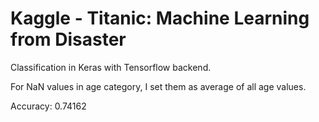 # Kaggle - Titanic: Machine Learning from Disaster

Classification in Keras with Tensorflow backend.

For NaN values in age category, I set them as average of all age values.

Accuracy: 0.74162
